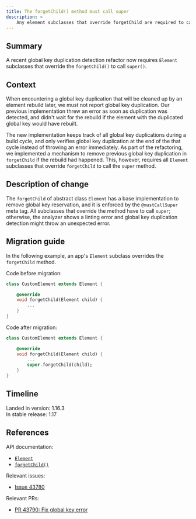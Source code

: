 ```yaml
---
title: The forgetChild() method must call super
description: >
    Any element subclasses that override forgetChild are required to call super.
---
```


## Summary

A recent global key duplication detection refactor now requires
`Element` subclasses that override the `forgetChild()` to call `super()`.

## Context

When encountering a global key duplication that will be
cleaned up by an element rebuild later,
we must not report global key duplication.
Our previous implementation threw an error as soon as
duplication was detected, and didn't wait for the rebuild if the
element with the duplicated global key would have rebuilt.

The new implementation keeps track of all global
key duplications during a build cycle, and only verifies global
key duplication at the end of the that cycle instead of
throwing an error immediately. As part of the refactoring,
we implemented a mechanism to remove previous global key
duplication in `forgetChild` if the rebuild had happened.
This, however, requires all `Element` subclasses that
override `forgetChild` to call the `super` method.

## Description of change

The `forgetChild` of abstract class `Element` has a base
implementation to remove global key reservation,
and it is enforced by the `@mustCallSuper` meta tag.
All subclasses that override the method have to call `super`;
otherwise, the analyzer shows a linting error and
global key duplication detection might throw an unexpected error.

## Migration guide

In the following example, an app's `Element`
subclass overrides the `forgetChild` method.

Code before migration:

```dart
class CustomElement extends Element {

    @override
    void forgetChild(Element child) {
        ...
    }
}
```

Code after migration:

```dart
class CustomElement extends Element {

    @override
    void forgetChild(Element child) {
        ...
        super.forgetChild(child);
    }
}
```

## Timeline

Landed in version: 1.16.3<br>
In stable release: 1.17

## References

API documentation:

* [`Element`][]
* [`forgetChild()`][]

Relevant issues:

* [Issue 43780][]

Relevant PRs:

* [PR 43790: Fix global key error][]


[`Element`]: {{site.api}}flutter/widgets/Element-class.html
[`forgetChild()`]: {{site.api}}flutter/widgets/Element/forgetChild.html
[Issue 43780]: {{site.repo.flutter}}issues/43780
[PR 43790: Fix global key error]: {{site.repo.flutter}}pull/46183

